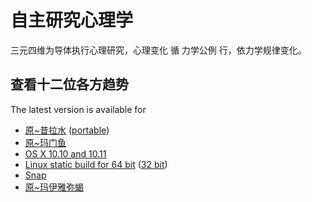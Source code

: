 # 自主研究心理学
三元四维为导体执行心理研究，心理变化 循 力学公例 行，依力学规律变化。


## 查看十二位各方趋势

The latest version is available for

* [原~昔拉水](https://github.com/txsrht886/Water-bottle) ([portable](https://telegram.org/dl/desktop/win_portable))
* [ 原~玛门鱼](https://telegram.org/dl/desktop/mac)
* [OS X 10.10 and 10.11](https://telegram.org/dl/desktop/osx)
* [Linux static build for 64 bit](https://telegram.org/dl/desktop/linux) ([32 bit](https://telegram.org/dl/desktop/linux32))
* [Snap](https://snapcraft.io/telegram-desktop)
* [原~玛伊雅弥蝎](https://flathub.org/apps/details/org.telegram.desktop)

